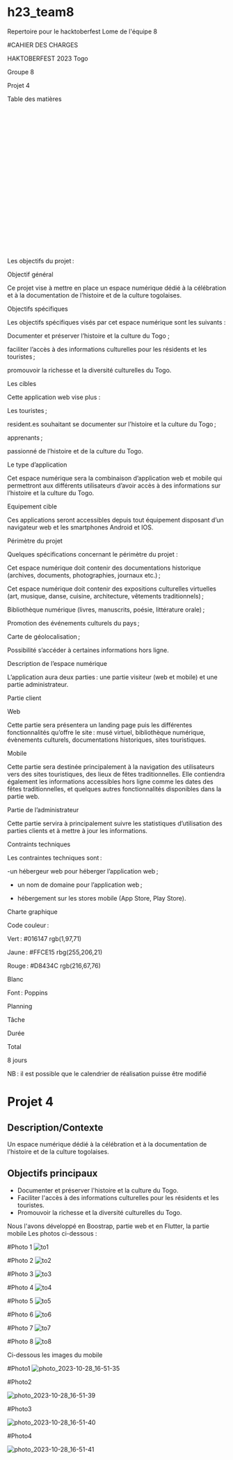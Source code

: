 # h23_team8
 Repertoire pour le hacktoberfest Lome de l'équipe 8

#CAHIER DES CHARGES


HAKTOBERFEST 2023 Togo 

Groupe 8  

Projet 4 

 

 

​​Table des matières 

​ 

​ 

​ 

​ 

​ 

​ 

​ 

​ 

​ 

​ 

​​ 

 

Les objectifs du projet : 

 Objectif général 

Ce projet vise à mettre en place un espace numérique dédié à la célébration et à la documentation de l’histoire et de la culture togolaises.  

 Objectifs spécifiques 

Les objectifs spécifiques visés par cet espace numérique sont les suivants : 

Documenter et préserver l’histoire et la culture du Togo ; 

faciliter l’accès à des informations culturelles pour les résidents et les touristes ; 

promouvoir la richesse et la diversité culturelles du Togo. 

Les cibles 

Cette application web vise plus : 

Les touristes ; 

resident.es souhaitant se documenter sur l’histoire et la culture du Togo ; 

apprenants ; 

passionné de l’histoire et de la culture du Togo.  

Le type d’application 

Cet espace numérique sera la combinaison d’application web et mobile qui permettront aux différents utilisateurs d’avoir accès à des informations sur l’histoire et la culture du Togo. 

Equipement cible 

Ces applications seront accessibles depuis tout équipement disposant d’un navigateur web et les smartphones Android et IOS. 

Périmètre du projet 

Quelques spécifications concernant le périmètre du projet : 

Cet espace numérique doit contenir des documentations historique (archives, documents, photographies, journaux etc.) ;  

Cet espace numérique doit contenir des expositions culturelles virtuelles (art, musique, danse, cuisine, architecture, vêtements traditionnels) ; 

Bibliothèque numérique (livres, manuscrits, poésie, littérature orale) ; 

Promotion des événements culturels du pays ; 

Carte de géolocalisation ; 

Possibilité s’accéder à certaines informations hors ligne. 

Description de l’espace numérique 

L’application aura deux parties : une partie visiteur (web et mobile) et une partie administrateur. 

Partie client 

Web  

Cette partie sera présentera un landing page puis les différentes fonctionnalités qu’offre le site : musé virtuel, bibliothèque numérique, évènements culturels, documentations historiques, sites touristiques. 

Mobile 

Cette partie sera destinée principalement à la navigation des utilisateurs vers des sites touristiques, des lieux de fêtes traditionnelles. Elle contiendra également les informations accessibles hors ligne comme les dates des fêtes traditionnelles, et quelques autres fonctionnalités disponibles dans la partie web.    

 

Partie de l’administrateur 

Cette partie servira à principalement suivre les statistiques d’utilisation des parties clients et à mettre à jour les informations. 

Contraints techniques 

Les contraintes techniques sont : 

-un hébergeur web pour héberger l’application web ; 

- un nom de domaine pour l’application web ; 

- hébergement sur les stores mobile (App Store, Play Store). 

 

Charte graphique 

Code couleur :  

Vert : #016147 rgb(1,97,71) 

Jaune : #FFCE15 rbg(255,206,21) 

Rouge : #D8434C rgb(216,67,76) 

Blanc 

Font : Poppins 

Planning 

Tâche 

Durée 

 

 

Total 

8 jours 

NB : il est possible que le calendrier de réalisation puisse être modifié 

 

 

 

 



 
# Projet 4
## Description/Contexte 
Un espace numérique dédié à la célébration et à la documentation de l'histoire et de la culture togolaises.
## Objectifs principaux 
- Documenter et préserver l'histoire et la culture du Togo.
- Faciliter l'accès à des informations culturelles pour les résidents et les touristes.
- Promouvoir la richesse et la diversité culturelles du Togo.

Nous l'avons développé en Boostrap, partie web et en Flutter, la partie mobile
Les photos ci-dessous :

#Photo 1
![to1](https://github.com/tdevcommunity/h23_team8/assets/122926735/70150d88-5e15-4f7b-8d3e-c2c5e4b1dd32)

#Photo 2
![to2](https://github.com/tdevcommunity/h23_team8/assets/122926735/db608a60-1e28-4f32-aa93-2a293ef8dc14)

#Photo 3
![to3](https://github.com/tdevcommunity/h23_team8/assets/122926735/1c8f6edb-ccb6-4b70-9456-5c54363676de)

#Photo 4
![to4](https://github.com/tdevcommunity/h23_team8/assets/122926735/c2b881a8-1826-46ed-bb0f-7db95ca30af2)


#Photo 5
![to5](https://github.com/tdevcommunity/h23_team8/assets/122926735/c2e331e3-ee7d-4895-8436-c8a70227b2ed)

#Photo 6
![to6](https://github.com/tdevcommunity/h23_team8/assets/122926735/223a2858-1a88-46ad-bd9f-ce031019f878)

#Photo 7
![to7](https://github.com/tdevcommunity/h23_team8/assets/122926735/e0bacf61-2b04-4b15-81e2-bbc6b0c7033b)

#Photo 8
![to8](https://github.com/tdevcommunity/h23_team8/assets/122926735/4ebefb3f-5d9d-4fd8-8a18-8ff6f9c7abfa)

Ci-dessous les images du mobile

#Photo1
![photo_2023-10-28_16-51-35](https://github.com/tdevcommunity/h23_team8/assets/122926735/3c27fe7a-1ec8-40b7-86a3-aacc797f402b)


#Photo2

![photo_2023-10-28_16-51-39](https://github.com/tdevcommunity/h23_team8/assets/122926735/851e6a85-634b-4369-a598-81ccc3cb48d7)

#Photo3

![photo_2023-10-28_16-51-40](https://github.com/tdevcommunity/h23_team8/assets/122926735/963e7525-9d11-498a-9cfd-2a12228b924f)

#Photo4

![photo_2023-10-28_16-51-41](https://github.com/tdevcommunity/h23_team8/assets/122926735/f2a0cafe-7fd7-4f25-b9cd-ea65092cfc7c)
